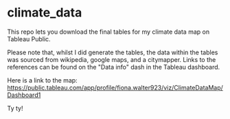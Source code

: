 # climate_data
This repo lets you download the final tables for my climate data map on Tableau Public.

Please note that, whilst I did generate the tables, the data within the tables was sourced from wikipedia, google maps, and a citymapper. Links to the references can be found on the "Data info" dash in the Tableau dashboard.

Here is a link to the map: https://public.tableau.com/app/profile/fiona.walter923/viz/ClimateDataMap/Dashboard1

Ty ty!
